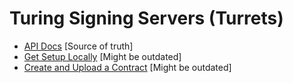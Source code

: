 # Turing Signing Servers (Turrets)

- [API Docs](https://www.notion.so/tyvdh/Turing-Signing-Servers-661f3ff0de5143c1bd3c6fb52ae88dae) [Source of truth]
- [Get Setup Locally](https://youtu.be/StYbvqQnyuc) [Might be outdated]
- [Create and Upload a Contract](https://youtu.be/n_XQV53YkyA) [Might be outdated]
